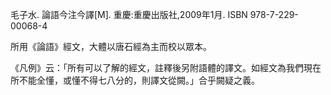 ﻿毛子水. 論語今注今譯[M]. 重慶:重慶出版社,2009年1月. ISBN 978-7-229-00068-4

所用《論語》經文，大體以唐石經為主而校以眾本。

《凡例》云：「所有可以了解的經文，註釋後另附語體的譯文。如經文為我們現在所不能全懂，或懂不得七八分的，則譯文從闕。」合乎闕疑之義。